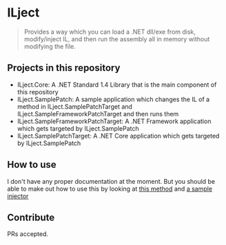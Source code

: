 # ILject

> Provides a way which you can load a .NET dll/exe from disk, modify/inject IL, and then run the assembly all in memory without modifying the file.

## Projects in this repository

- ILject.Core: A .NET Standard 1.4 Library that is the main component of this repository
- ILject.SamplePatch: A sample application which changes the IL of a method in ILject.SamplePatchTarget and ILject.SampleFrameworkPatchTarget and then runs them
- ILject.SampleFrameworkPatchTarget: A .NET Framework application which gets targeted by ILject.SamplePatch
- ILject.SamplePatchTarget: A .NET Core application which gets targeted by ILject.SamplePatch

## How to use

I don't have any proper documentation at the moment. But you should be able to make out how to use this by looking at 
[this method](https://github.com/CameronAavik/ILject/blob/master/ILject.SamplePatch/Program.cs#L16-L19) and 
[a sample injector](https://github.com/CameronAavik/ILject/blob/master/ILject.SamplePatch/SampleInjectors.cs#L8-L22)

## Contribute

PRs accepted.